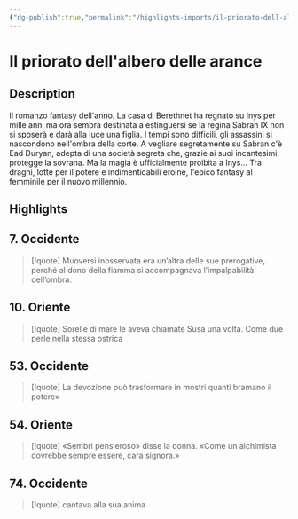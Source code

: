 ```yaml
---
{"dg-publish":true,"permalink":"/highlights-imports/il-priorato-dell-albero-delle-arance/","title":"Il priorato dell'albero delle arance"}
---
```



# Il priorato dell'albero delle arance

## Description

<div>
<p>Il romanzo fantasy dell'anno. La casa di Berethnet ha regnato su Inys per mille anni ma ora sembra destinata a estinguersi se la regina Sabran IX non si sposerà e darà alla luce una figlia. I tempi sono difficili, gli assassini si nascondono nell'ombra della corte. A vegliare segretamente su Sabran c'è Ead Duryan, adepta di una società segreta che, grazie ai suoi incantesimi, protegge la sovrana. Ma la magia è ufficialmente proibita a Inys... Tra draghi, lotte per il potere e indimenticabili eroine, l'epico fantasy al femminile per il nuovo millennio.</p></div>

## Highlights

## 7. Occidente







> [!quote]
> Muoversi inosservata era un’altra delle sue prerogative, perché al dono della fiamma si accompagnava l’impalpabilità dell’ombra.
> 





## 10. Oriente







> [!quote]
> Sorelle di mare le aveva chiamate Susa una volta. Come due perle nella stessa ostrica
> 





## 53. Occidente







> [!quote]
> La devozione può trasformare in mostri quanti bramano il potere»
> 





## 54. Oriente







> [!quote]
> «Sembri pensieroso» disse la donna. «Come un alchimista dovrebbe sempre essere, cara signora.»
> 





## 74. Occidente







> [!quote]
> cantava alla sua anima
> 




